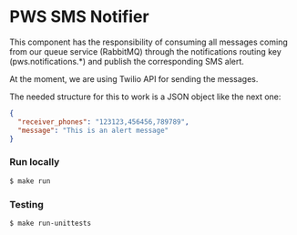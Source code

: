 PWS SMS Notifier
================

This component has the responsibility of consuming all messages coming from our queue service (RabbitMQ) through the notifications routing key (pws.notifications.*) and publish the corresponding SMS alert.

At the moment, we are using Twilio API for sending the messages.

The needed structure for this to work is a JSON object like the next one:

```json
{
  "receiver_phones": "123123,456456,789789",
  "message": "This is an alert message"
}
```

### Run locally

```bash
$ make run
```

### Testing

```bash
$ make run-unittests
```
